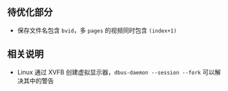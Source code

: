 ## 待优化部分

-   保存文件名包含 `bvid`，多 `pages` 的视频同时包含 `(index+1)`

## 相关说明

-   Linux 通过 XVFB 创建虚拟显示器，`dbus-daemon --session --fork` 可以解决其中的警告
